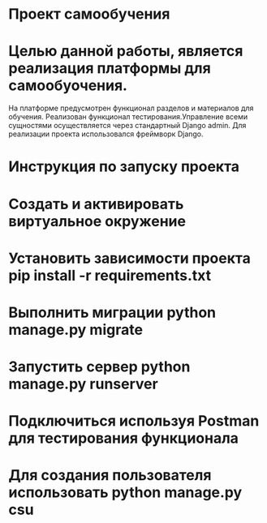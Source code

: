 # Проект самообучения
# Целью данной работы, является реализация платформы для самообуочения.
На платформе предусмотрен функционал разделов и материалов для обучения.
Реализован функционал тестирования.Управление всеми сущностями осуществляется  через стандартный Django admin.
Для реализации проекта использовался фреймворк Django.


# Инструкция по запуску проекта

# Создать и активировать виртуальное окружение
# Установить зависимости проекта pip install -r requirements.txt
# Выполнить миграции python manage.py migrate
# Запустить сервер python manage.py runserver
# Подключиться используя Postman для тестирования функционала
# Для создания пользователя использовать python manage.py csu
